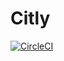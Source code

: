 # Citly

[![CircleCI](https://circleci.com/gh/AkhilGKrishnan/citly.svg?style=svg&circle-token=3596962964115173d203d511513ad31e648191ee)](https://circleci.com/gh/AkhilGKrishnan/citly/tree/main)
